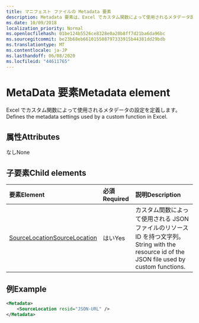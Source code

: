 ```yaml
---
title: マニフェスト ファイルの Metadata 要素
description: Metadata 要素は、Excel でカスタム関数によって使用されるメタデータ設定を定義します。
ms.date: 10/09/2018
localization_priority: Normal
ms.openlocfilehash: 01be124b5526ce8328e0a20b8ff7d21ba6da96bc
ms.sourcegitcommit: be23b68eb661015508797333915b44381dd29bdb
ms.translationtype: MT
ms.contentlocale: ja-JP
ms.lasthandoff: 06/08/2020
ms.locfileid: "44611765"
---
```

# <a name="metadata-element"></a><span data-ttu-id="1ef24-103">MetaData 要素</span><span class="sxs-lookup"><span data-stu-id="1ef24-103">Metadata element</span></span>

<span data-ttu-id="1ef24-104">Excel でカスタム関数によって使用されるメタデータの設定を定義します。</span><span class="sxs-lookup"><span data-stu-id="1ef24-104">Defines the metadata settings used by a custom function in Excel.</span></span>

## <a name="attributes"></a><span data-ttu-id="1ef24-105">属性</span><span class="sxs-lookup"><span data-stu-id="1ef24-105">Attributes</span></span>

<span data-ttu-id="1ef24-106">なし</span><span class="sxs-lookup"><span data-stu-id="1ef24-106">None</span></span>

## <a name="child-elements"></a><span data-ttu-id="1ef24-107">子要素</span><span class="sxs-lookup"><span data-stu-id="1ef24-107">Child elements</span></span>

|  <span data-ttu-id="1ef24-108">要素</span><span class="sxs-lookup"><span data-stu-id="1ef24-108">Element</span></span>  |  <span data-ttu-id="1ef24-109">必須</span><span class="sxs-lookup"><span data-stu-id="1ef24-109">Required</span></span>  |  <span data-ttu-id="1ef24-110">説明</span><span class="sxs-lookup"><span data-stu-id="1ef24-110">Description</span></span>  |
|:-----|:-----|:-----|
|  [<span data-ttu-id="1ef24-111">SourceLocation</span><span class="sxs-lookup"><span data-stu-id="1ef24-111">SourceLocation</span></span>](customfunctionssourcelocation.md)  |  <span data-ttu-id="1ef24-112">はい</span><span class="sxs-lookup"><span data-stu-id="1ef24-112">Yes</span></span>  | <span data-ttu-id="1ef24-113">カスタム関数によって使用される JSON ファイルのリソース ID を持つ文字列。</span><span class="sxs-lookup"><span data-stu-id="1ef24-113">String with the resource id of the JSON file used by custom functions.</span></span> |

## <a name="example"></a><span data-ttu-id="1ef24-114">例</span><span class="sxs-lookup"><span data-stu-id="1ef24-114">Example</span></span>

```xml
<Metadata>
    <SourceLocation resid="JSON-URL" />
</Metadata>
```
